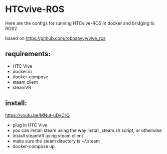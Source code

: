 # HTCvive-ROS

Here are the configs for running HTCvive-ROS in docker and bridging to ROS2

based on https://github.com/robosavvy/vive_ros

## requirements:
- HTC Vive
- docker.io
- docker-compose
- steam client
- steamVR


## install:
https://youtu.be/MNut-uDyCrQ
- plug in HTC Vive
- you can install steam using the way install_steam.sh script, or otherwise
- install steamVR using steam client
- make sure the steam directory is ~/.steam
- docker-compose up
